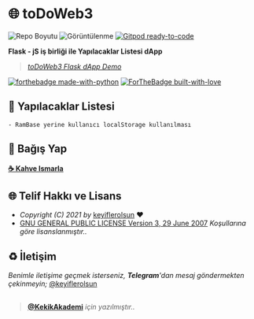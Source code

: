 # 🌐 toDoWeb3

![Repo Boyutu](https://img.shields.io/github/repo-size/keyiflerolsun/toDoWeb3) ![Görüntülenme](https://hits.seeyoufarm.com/api/count/incr/badge.svg?url=https://github.com/keyiflerolsun/toDoWeb3&title=Profile%20Views) [![Gitpod ready-to-code](https://img.shields.io/badge/Gitpod-ready--to--code-blue?logo=gitpod)](https://gitpod.io/#https://github.com/keyiflerolsun/toDoWeb3)

**Flask - jS iş birliği ile Yapılacaklar Listesi dApp**

> *[toDoWeb3 Flask dApp Demo](https://toDoWeb3.keyiflerolsun.me)*

[![forthebadge made-with-python](http://ForTheBadge.com/images/badges/made-with-python.svg)](https://www.python.org/)
[![ForTheBadge built-with-love](http://ForTheBadge.com/images/badges/built-with-love.svg)](https://GitHub.com/keyiflerolsun/)

## 📝 Yapılacaklar Listesi

```
- RamBase yerine kullanıcı localStorage kullanılması
```

## 💸 Bağış Yap

**[☕️ Kahve Ismarla](https://keyiflerolsun.me/Kahve)**

## 🌐 Telif Hakkı ve Lisans

* *Copyright (C) 2021 by* [keyiflerolsun](https://github.com/keyiflerolsun) ❤️️
* [GNU GENERAL PUBLIC LICENSE Version 3, 29 June 2007](https://github.com/keyiflerolsun/toDoWeb3/blob/master/LICENSE) *Koşullarına göre lisanslanmıştır..*

## ♻️ İletişim

*Benimle iletişime geçmek isterseniz, **Telegram**'dan mesaj göndermekten çekinmeyin;* [@keyiflerolsun](https://t.me/keyiflerolsun)

##

> **[@KekikAkademi](https://t.me/KekikAkademi)** *için yazılmıştır..*
